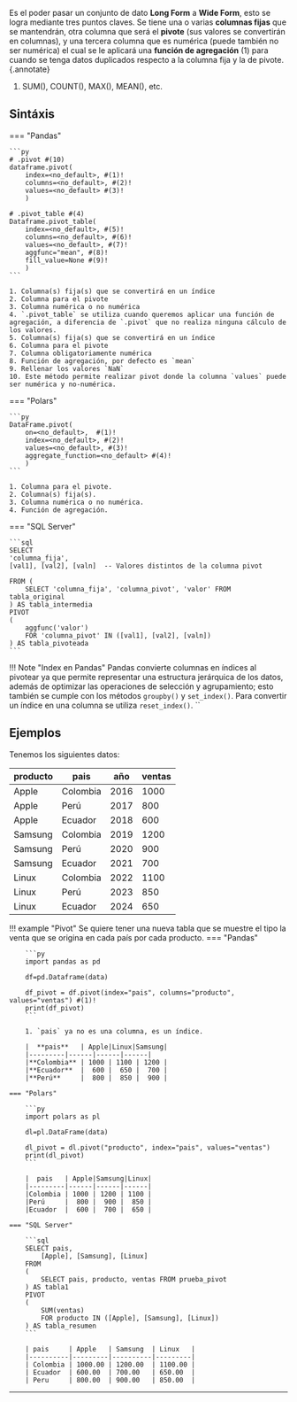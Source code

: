 Es el poder pasar un conjunto de dato **Long Form** a **Wide Form**, esto se logra mediante tres puntos claves. Se tiene una o varias **columnas fijas** que se mantendrán, otra columna que será el **pivote** (sus valores se convertirán en columnas), y una tercera columna que es numérica (puede también no ser numérica) el cual se le aplicará una **función de agregación** (1) para cuando se tenga datos duplicados respecto a la columna fija y la de pivote.
{.annotate}

1. SUM(), COUNT(), MAX(), MEAN(), etc.

## Sintáxis

=== "Pandas"

    ```py
    # .pivot #(10)
    dataframe.pivot(
        index=<no_default>, #(1)! 
        columns=<no_default>, #(2)! 
        values=<no_default> #(3)! 
        )

    # .pivot_table #(4)
    Dataframe.pivot_table( 
        index=<no_default>, #(5)! 
        columns=<no_default>, #(6)! 
        values=<no_default>, #(7)! 
        aggfunc="mean", #(8)! 
        fill_value=None #(9)! 
        )
    ```

    1. Columna(s) fija(s) que se convertirá en un índice
    2. Columna para el pivote
    3. Columna numérica o no numérica
    4. `.pivot_table` se utiliza cuando queremos aplicar una función de agregación, a diferencia de `.pivot` que no realiza ninguna cálculo de los valores.
    5. Columna(s) fija(s) que se convertirá en un índice
    6. Columna para el pivote
    7. Columna obligatoriamente numérica
    8. Función de agregación, por defecto es `mean`
    9. Rellenar los valores `NaN`
    10. Este método permite realizar pivot donde la columna `values` puede ser numérica y no-numérica.


=== "Polars"

    ```py
    DataFrame.pivot(
        on=<no_default>,  #(1)!
        index=<no_default>, #(2)!
        values=<no_default>, #(3)!
        aggregate_function=<no_default> #(4)!
        )
    ```

    1. Columna para el pivote.
    2. Columna(s) fija(s).
    3. Columna numérica o no numérica.
    4. Función de agregación.

=== "SQL Server"

    ```sql
    SELECT 
    'columna_fija',
    [val1], [val2], [valn]  -- Valores distintos de la columna pivot

    FROM (
        SELECT 'columna_fija', 'columna_pivot', 'valor' FROM  tabla_original
    ) AS tabla_intermedia
    PIVOT
    (
        aggfunc('valor')
        FOR 'columna_pivot' IN ([val1], [val2], [valn])
    ) AS tabla_pivoteada
    ```


!!! Note "Index en Pandas"
    Pandas convierte columnas en índices al pivotear ya que permite representar una estructura jerárquica de los datos, además de optimizar las operaciones de selección y agrupamiento; esto también se cumple con los métodos `groupby()` y `set_index()`. Para convertir un índice en una columna se utiliza `reset_index()`.
    ``

## Ejemplos
Tenemos los siguientes datos:

|producto |pais      |año   |ventas|
|---------|----------|------|------|         
|   Apple | Colombia | 2016 | 1000 |
|   Apple |     Perú | 2017 |  800 |
|   Apple |  Ecuador | 2018 |  600 |
| Samsung | Colombia | 2019 | 1200 |
| Samsung |     Perú | 2020 |  900 |
| Samsung |  Ecuador | 2021 |  700 |
|   Linux | Colombia | 2022 | 1100 |
|   Linux |     Perú | 2023 |  850 |
|   Linux |  Ecuador | 2024 |  650 |

!!! example "Pivot"
    Se quiere tener una nueva tabla que se muestre el tipo la venta que se origina en cada país por cada producto.
    === "Pandas"

        ```py
        import pandas as pd

        df=pd.Dataframe(data)
        
        df_pivot = df.pivot(index="pais", columns="producto", values="ventas") #(1)!
        print(df_pivot)
        ```

        1. `pais` ya no es una columna, es un índice.

        |  **pais**   | Apple|Linux|Samsung| 
        |---------|------|------|------|
        |**Colombia** | 1000 | 1100 | 1200 |
        |**Ecuador**  |  600 |  650 |  700 |
        |**Perú**     |  800 |  850 |  900 |

    === "Polars"

        ```py
        import polars as pl

        dl=pl.DataFrame(data)

        dl_pivot = dl.pivot("producto", index="pais", values="ventas")
        print(dl_pivot)
        ```

        |  pais   | Apple|Samsung|Linux| 
        |---------|------|------|------|
        |Colombia | 1000 | 1200 | 1100 |
        |Perú     |  800 |  900 |  850 |
        |Ecuador  |  600 |  700 |  650 |

    === "SQL Server"

        ```sql
        SELECT pais,
            [Apple], [Samsung], [Linux]
        FROM 
        (
            SELECT pais, producto, ventas FROM prueba_pivot
        ) AS tabla1
        PIVOT 
        (
            SUM(ventas)
            FOR producto IN ([Apple], [Samsung], [Linux])
        ) AS tabla_resumen
        ```

        | pais     | Apple   | Samsung  | Linux   |
        |----------|---------|----------|---------|
        | Colombia | 1000.00 | 1200.00  | 1100.00 |
        | Ecuador  | 600.00  | 700.00   | 650.00  |
        | Peru     | 800.00  | 900.00   | 850.00  |

---
